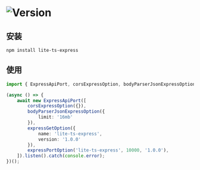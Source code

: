 # ![Version](https://img.shields.io/badge/version-1.1.0-green.svg)

## 安装

```
npm install lite-ts-express
```

## 使用

```typescript
import { ExpressApiPort, corsExpressOption, bodyParserJsonExpressOption, expressGetOption, expressPortOption } from 'lite-ts-express';

(async () => {
    await new ExpressApiPort([
        corsExpressOption({}),
        bodyParserJsonExpressOption({
            limit: '16mb'
        }),
        expressGetOption({
            name: 'lite-ts-express',
            version: '1.0.0'
        }),
        expressPortOption('lite-ts-express', 10000, '1.0.0'),
    ]).listen().catch(console.error);
})();
```
